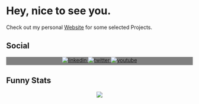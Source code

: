 # Hey, nice to see you.

Check out my personal [Website](https://manuellerchner.de) for some selected Projects.

## Social

<div align="center" style="background-color:grey;">
  <a href="https://linkedin.com/in/manuel-lerchner-613820235" target="_blank">
  <img src=https://img.shields.io/badge/linkedin-%231E77B5.svg?&style=for-the-badge&logo=linkedin&logoColor=white alt=linkedin style="margin-bottom: 5px;" />
  </a>
  <a href="https://twitter.com/ManuelLerchner" target="_blank">
  <img src=https://img.shields.io/badge/twitter-%2300acee.svg?&style=for-the-badge&logo=twitter&logoColor=white alt=twitter style="margin-bottom: 5px;" />
  </a>
    <a href="https://www.youtube.com/channel/UCvIGqQ5pelOqwaKOFaqiP4w" target="_blank">
  <img src=https://img.shields.io/badge/youtube-%23EE4831.svg?&style=for-the-badge&logo=youtube&logoColor=white alt=youtube style="margin-bottom: 5px;" />
  </a>  
</div>

## Funny Stats  

<div align="center">
   <img widht="800px" src="https://github-profile-trophy.vercel.app/?username=manuellerchner&theme=onedark&column=-1&margin-w=8&margin-h=8"/>
</div>



